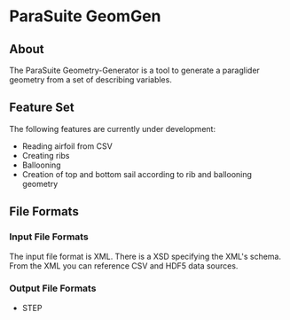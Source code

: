 ParaSuite GeomGen
=================

About
-----
The ParaSuite Geometry-Generator is a tool to generate a paraglider geometry from a set of describing variables.


Feature Set
-----------
The following features are currently under development:
* Reading airfoil from CSV
* Creating ribs
* Ballooning
* Creation of top and bottom sail according to rib and ballooning geometry


File Formats
------------
### Input File Formats
The input file format is XML. There is a XSD specifying the XML's schema.
From the XML you can reference CSV and HDF5 data sources.

### Output File Formats
* STEP
